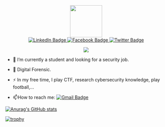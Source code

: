 <div id="header" align="center">
  <img src="https://i.giphy.com/media/v1.Y2lkPTc5MGI3NjExbXBheW16OTFuaXZ0ZDU4amRvZmZ0bm92NWgxamZqcTkyajRlN3BycyZlcD12MV9pbnRlcm5hbF9naWZfYnlfaWQmY3Q9Zw/DHBGehJ3FSZEygszX3/giphy.gif" width="100"/>
</div>

<div id="badges" align="center">
  <a href="your-linkedin-URL">
    <img src="https://img.shields.io/badge/LinkedIn-blue?style=for-the-badge&logo=linkedin&logoColor=white" alt="LinkedIn Badge"/>
  </a>
  <a href="https://www.facebook.com/phamngockhanh13">
    <img src="https://img.shields.io/badge/Facebook-blue?style=for-the-badge&logo=facebook&logoColor=white" alt="Facebook Badge"/>
  </a>
  <a href="your-twitter-URL">
    <img src="https://img.shields.io/badge/X-black?style=for-the-badge&logo=twitter&logoColor=white" alt="Twitter Badge"/>
  </a>
    
  ![](https://komarev.com/ghpvc/?username=LDV-SpaceK&color=green&style=for-the-badge)
</div>

- :telescope: I’m currently a student and looking for a security job.

- :seedling: Digital Forensic.

- :zap: In my free time, I play CTF, research cybersecurity knowledge, play football,...

- :mailbox:How to reach me: [![Gmail Badge](https://img.shields.io/badge/-gmail-blue?style=flat&logo=Gmail&logoColor=white)](your-linkedin-url)

[![Anurag's GitHub stats](https://github-readme-stats.vercel.app/api?username=LDV-SpaceK)](https://github.com/anuraghazra/github-readme-stats)

[![trophy](https://github-profile-trophy.vercel.app/?username=LDV-SpaceK&theme=onedark)](https://github.com/ryo-ma/github-profile-trophy)

<!---
LDV-SpaceK/LDV-SpaceK is a ✨ special ✨ repository because its `README.md` (this file) appears on your GitHub profile.
You can click the Preview link to take a look at your changes.
--->
